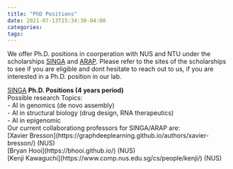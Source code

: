 ```yaml
---
title: "PhD Positions"
date: 2021-07-13T15:34:30-04:00
categories:
tags:
---
```

We offer Ph.D. positions in coorperation with NUS and NTU under the scholarships [SINGA](https://www.a-star.edu.sg/Scholarships/for-graduate-studies/singapore-international-graduate-award-singa) and [ARAP](https://www.a-star.edu.sg/Scholarships/for-graduate-studies/a-star-research-attachment-programme). Please refer to the sites of the scholarships to see if you are eligible and dont hesitate to reach out to us, if you are interested in a Ph.D. position in our lab. <br/>
<body>
 <a href="https://www.a-star.edu.sg/Scholarships/for-graduate-studies/singapore-international-graduate-award-singa">SINGA</a>
<b>Ph.D. Positions (4 years period) </b>  <br />
Possible research Topics:<br />
- AI in genomics (de novo assembly)<br />
- AI in structural biology (drug design, RNA therapeutics)<br />
- AI in epigenomic <br />
</body>
Our current collaborationg professors for SINGA/ARAP are: <br />
[Xavier Bresson](https://graphdeeplearning.github.io/authors/xavier-bresson/) (NUS) <br />
[Bryan Hooi](https://bhooi.github.io/) (NUS) <br />
[Kenji Kawaguchi](https://www.comp.nus.edu.sg/cs/people/kenji/) (NUS) <br />

